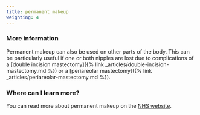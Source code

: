 ```yaml
---
title: permanent makeup
weighting: 4
---
```


### More information

Permanent makeup can also be used on other parts of the body. This can be particularly useful if one or both nipples are lost due to complications of a [double incision mastectomy]({% link _articles/double-incision-mastectomy.md %}) or a [periareolar mastectomy]({% link _articles/periareolar-mastectomy.md %}).

### Where can I learn more?

You can read more about permanent makeup on the [NHS website](https://www.nhs.uk/Conditions/cosmetic-treatments-guide/Pages/permanent-make-up.aspx).
